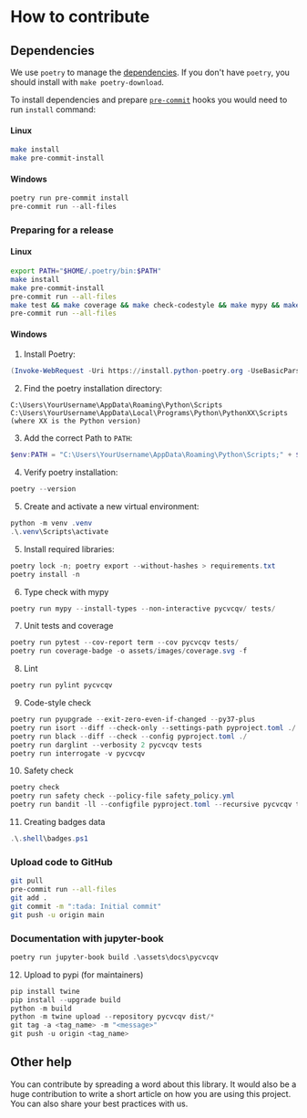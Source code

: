 # How to contribute

## Dependencies

We use `poetry` to manage the [dependencies](https://github.com/python-poetry/poetry).
If you don't have `poetry`, you should install with `make poetry-download`.

To install dependencies and prepare [`pre-commit`](https://pre-commit.com/) hooks you would need to run `install` command:

#### Linux

```bash
make install
make pre-commit-install
```

#### Windows

```powershell
poetry run pre-commit install
pre-commit run --all-files
```

### Preparing for a release

#### Linux

```bash
export PATH="$HOME/.poetry/bin:$PATH"
make install
make pre-commit-install
pre-commit run --all-files
make test && make coverage && make check-codestyle && make mypy && make check-safety && make extrabadges
pre-commit run --all-files
```

#### Windows

1. Install Poetry:

```powershell
(Invoke-WebRequest -Uri https://install.python-poetry.org -UseBasicParsing).Content | python -
```

2. Find the poetry installation directory:

```text
C:\Users\YourUsername\AppData\Roaming\Python\Scripts
C:\Users\YourUsername\AppData\Local\Programs\Python\PythonXX\Scripts (where XX is the Python version)
```

3. Add the correct Path to `PATH`:

```powershell
$env:PATH = "C:\Users\YourUsername\AppData\Roaming\Python\Scripts;" + $env:PATH
```

4. Verify poetry installation:

```powershell
poetry --version
```

5. Create and activate a new virtual environment:

```powershell
python -m venv .venv
.\.venv\Scripts\activate
```

5. Install required libraries:

```powershell
poetry lock -n; poetry export --without-hashes > requirements.txt
poetry install -n
```

6. Type check with mypy

```powershell
poetry run mypy --install-types --non-interactive pycvcqv/ tests/
```

7. Unit tests and coverage

```powershell
poetry run pytest --cov-report term --cov pycvcqv tests/
poetry run coverage-badge -o assets/images/coverage.svg -f
```

8. Lint

```powershell
poetry run pylint pycvcqv
```

9. Code-style check

```powershell
poetry run pyupgrade --exit-zero-even-if-changed --py37-plus
poetry run isort --diff --check-only --settings-path pyproject.toml ./
poetry run black --diff --check --config pyproject.toml ./
poetry run darglint --verbosity 2 pycvcqv tests
poetry run interrogate -v pycvcqv
```

10. Safety check

```powershell
poetry check
poetry run safety check --policy-file safety_policy.yml
poetry run bandit -ll --configfile pyproject.toml --recursive pycvcqv tests
```

11. Creating badges data

```powershell
.\.shell\badges.ps1
```

### Upload code to GitHub

```bash
git pull
pre-commit run --all-files
git add .
git commit -m ":tada: Initial commit"
git push -u origin main
```

### Documentation with jupyter-book

```powershell
poetry run jupyter-book build .\assets\docs\pycvcqv
```

12. Upload to pypi (for maintainers)

```powershell
pip install twine
pip install --upgrade build
python -m build
python -m twine upload --repository pycvcqv dist/*
git tag -a <tag_name> -m "<message>"
git push -u origin <tag_name>
```

## Other help

You can contribute by spreading a word about this library.
It would also be a huge contribution to write
a short article on how you are using this project.
You can also share your best practices with us.
